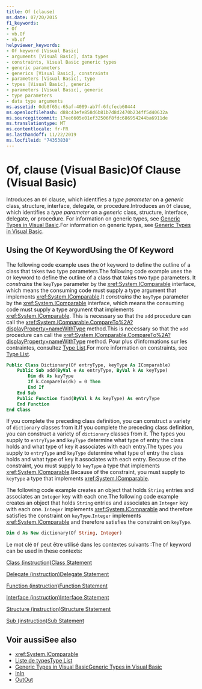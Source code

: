 ```yaml
---
title: Of (clause)
ms.date: 07/20/2015
f1_keywords:
- Of
- vb.Of
- vb.of
helpviewer_keywords:
- Of keyword [Visual Basic]
- arguments [Visual Basic], data types
- constraints, Visual Basic generic types
- generic parameters
- generics [Visual Basic], constraints
- parameters [Visual Basic], type
- types [Visual Basic], generic
- parameters [Visual Basic], generic
- type parameters
- data type arguments
ms.assetid: 0db8f65c-65af-4089-ab7f-6fcfecb60444
ms.openlocfilehash: d88c43efe858d6b81b7d8d2470b234ff5d40632a
ms.sourcegitcommit: 17ee6605e01ef32506f8fdc686954244ba6911de
ms.translationtype: MT
ms.contentlocale: fr-FR
ms.lasthandoff: 11/22/2019
ms.locfileid: "74353838"
---
```

# <a name="of-clause-visual-basic"></a><span data-ttu-id="e11c8-102">Of, clause (Visual Basic)</span><span class="sxs-lookup"><span data-stu-id="e11c8-102">Of Clause (Visual Basic)</span></span>
<span data-ttu-id="e11c8-103">Introduces an `Of` clause, which identifies a *type parameter* on a *generic* class, structure, interface, delegate, or procedure.</span><span class="sxs-lookup"><span data-stu-id="e11c8-103">Introduces an `Of` clause, which identifies a *type parameter* on a *generic* class, structure, interface, delegate, or procedure.</span></span> <span data-ttu-id="e11c8-104">For information on generic types, see [Generic Types in Visual Basic](../../../visual-basic/programming-guide/language-features/data-types/generic-types.md).</span><span class="sxs-lookup"><span data-stu-id="e11c8-104">For information on generic types, see [Generic Types in Visual Basic](../../../visual-basic/programming-guide/language-features/data-types/generic-types.md).</span></span>  
  
## <a name="using-the-of-keyword"></a><span data-ttu-id="e11c8-105">Using the Of Keyword</span><span class="sxs-lookup"><span data-stu-id="e11c8-105">Using the Of Keyword</span></span>  
 <span data-ttu-id="e11c8-106">The following code example uses the `Of` keyword to define the outline of a class that takes two type parameters.</span><span class="sxs-lookup"><span data-stu-id="e11c8-106">The following code example uses the `Of` keyword to define the outline of a class that takes two type parameters.</span></span> <span data-ttu-id="e11c8-107">It *constrains* the `keyType` parameter by the <xref:System.IComparable> interface, which means the consuming code must supply a type argument that implements <xref:System.IComparable>.</span><span class="sxs-lookup"><span data-stu-id="e11c8-107">It *constrains* the `keyType` parameter by the <xref:System.IComparable> interface, which means the consuming code must supply a type argument that implements <xref:System.IComparable>.</span></span> <span data-ttu-id="e11c8-108">This is necessary so that the `add` procedure can call the <xref:System.IComparable.CompareTo%2A?displayProperty=nameWithType> method.</span><span class="sxs-lookup"><span data-stu-id="e11c8-108">This is necessary so that the `add` procedure can call the <xref:System.IComparable.CompareTo%2A?displayProperty=nameWithType> method.</span></span> <span data-ttu-id="e11c8-109">Pour plus d’informations sur les contraintes, consultez [Type List](../../../visual-basic/language-reference/statements/type-list.md).</span><span class="sxs-lookup"><span data-stu-id="e11c8-109">For more information on constraints, see [Type List](../../../visual-basic/language-reference/statements/type-list.md).</span></span>  
  
```vb  
Public Class Dictionary(Of entryType, keyType As IComparable)  
    Public Sub add(ByVal e As entryType, ByVal k As keyType)  
        Dim dk As keyType  
        If k.CompareTo(dk) = 0 Then  
        End If  
    End Sub  
    Public Function find(ByVal k As keyType) As entryType  
    End Function  
End Class  
```  
  
 <span data-ttu-id="e11c8-110">If you complete the preceding class definition, you can construct a variety of `dictionary` classes from it.</span><span class="sxs-lookup"><span data-stu-id="e11c8-110">If you complete the preceding class definition, you can construct a variety of `dictionary` classes from it.</span></span> <span data-ttu-id="e11c8-111">The types you supply to `entryType` and `keyType` determine what type of entry the class holds and what type of key it associates with each entry.</span><span class="sxs-lookup"><span data-stu-id="e11c8-111">The types you supply to `entryType` and `keyType` determine what type of entry the class holds and what type of key it associates with each entry.</span></span> <span data-ttu-id="e11c8-112">Because of the constraint, you must supply to `keyType` a type that implements <xref:System.IComparable>.</span><span class="sxs-lookup"><span data-stu-id="e11c8-112">Because of the constraint, you must supply to `keyType` a type that implements <xref:System.IComparable>.</span></span>  
  
 <span data-ttu-id="e11c8-113">The following code example creates an object that holds `String` entries and associates an `Integer` key with each one.</span><span class="sxs-lookup"><span data-stu-id="e11c8-113">The following code example creates an object that holds `String` entries and associates an `Integer` key with each one.</span></span> <span data-ttu-id="e11c8-114">`Integer` implements <xref:System.IComparable> and therefore satisfies the constraint on `keyType`.</span><span class="sxs-lookup"><span data-stu-id="e11c8-114">`Integer` implements <xref:System.IComparable> and therefore satisfies the constraint on `keyType`.</span></span>  
  
```vb  
Dim d As New dictionary(Of String, Integer)  
```  
  
 <span data-ttu-id="e11c8-115">Le mot clé `Of` peut être utilisé dans les contextes suivants :</span><span class="sxs-lookup"><span data-stu-id="e11c8-115">The `Of` keyword can be used in these contexts:</span></span>  
  
 [<span data-ttu-id="e11c8-116">Class (instruction)</span><span class="sxs-lookup"><span data-stu-id="e11c8-116">Class Statement</span></span>](../../../visual-basic/language-reference/statements/class-statement.md)  
  
 [<span data-ttu-id="e11c8-117">Delegate (instruction)</span><span class="sxs-lookup"><span data-stu-id="e11c8-117">Delegate Statement</span></span>](../../../visual-basic/language-reference/statements/delegate-statement.md)  
  
 [<span data-ttu-id="e11c8-118">Function (instruction)</span><span class="sxs-lookup"><span data-stu-id="e11c8-118">Function Statement</span></span>](../../../visual-basic/language-reference/statements/function-statement.md)  
  
 [<span data-ttu-id="e11c8-119">Interface (instruction)</span><span class="sxs-lookup"><span data-stu-id="e11c8-119">Interface Statement</span></span>](../../../visual-basic/language-reference/statements/interface-statement.md)  
  
 [<span data-ttu-id="e11c8-120">Structure (instruction)</span><span class="sxs-lookup"><span data-stu-id="e11c8-120">Structure Statement</span></span>](../../../visual-basic/language-reference/statements/structure-statement.md)  
  
 [<span data-ttu-id="e11c8-121">Sub (instruction)</span><span class="sxs-lookup"><span data-stu-id="e11c8-121">Sub Statement</span></span>](../../../visual-basic/language-reference/statements/sub-statement.md)  
  
## <a name="see-also"></a><span data-ttu-id="e11c8-122">Voir aussi</span><span class="sxs-lookup"><span data-stu-id="e11c8-122">See also</span></span>

- <xref:System.IComparable>
- [<span data-ttu-id="e11c8-123">Liste de types</span><span class="sxs-lookup"><span data-stu-id="e11c8-123">Type List</span></span>](../../../visual-basic/language-reference/statements/type-list.md)
- [<span data-ttu-id="e11c8-124">Generic Types in Visual Basic</span><span class="sxs-lookup"><span data-stu-id="e11c8-124">Generic Types in Visual Basic</span></span>](../../../visual-basic/programming-guide/language-features/data-types/generic-types.md)
- [<span data-ttu-id="e11c8-125">In</span><span class="sxs-lookup"><span data-stu-id="e11c8-125">In</span></span>](../../../visual-basic/language-reference/modifiers/in-generic-modifier.md)
- [<span data-ttu-id="e11c8-126">Out</span><span class="sxs-lookup"><span data-stu-id="e11c8-126">Out</span></span>](../../../visual-basic/language-reference/modifiers/out-generic-modifier.md)
